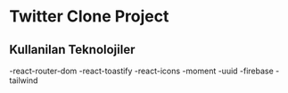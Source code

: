 <h1>Twitter Clone Project</h1>



<h2>Kullanilan Teknolojiler</h2>
-react-router-dom
-react-toastify
-react-icons
-moment
-uuid
-firebase
-tailwind
 
